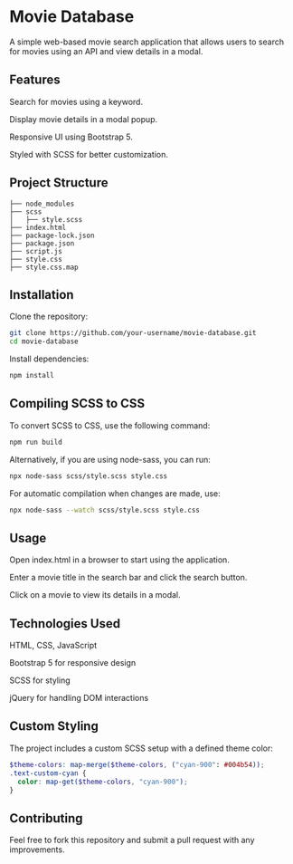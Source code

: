 # Movie Database

A simple web-based movie search application that allows users to search for movies using an API and view details in a modal.

## Features

Search for movies using a keyword.

Display movie details in a modal popup.

Responsive UI using Bootstrap 5.

Styled with SCSS for better customization.

## Project Structure
  ```plaintext
├── node_modules
├── scss
│   ├── style.scss
├── index.html
├── package-lock.json
├── package.json
├── script.js
├── style.css
├── style.css.map
```

## Installation

Clone the repository:
```bash
git clone https://github.com/your-username/movie-database.git
cd movie-database
```
Install dependencies:
```bash
npm install
```
## Compiling SCSS to CSS

To convert SCSS to CSS, use the following command:
```bash
npm run build
```
Alternatively, if you are using node-sass, you can run:
```bash
npx node-sass scss/style.scss style.css
```
For automatic compilation when changes are made, use:
```bash
npx node-sass --watch scss/style.scss style.css
```

## Usage

Open index.html in a browser to start using the application.

Enter a movie title in the search bar and click the search button.

Click on a movie to view its details in a modal.

## Technologies Used

HTML, CSS, JavaScript

Bootstrap 5 for responsive design

SCSS for styling

jQuery for handling DOM interactions

## Custom Styling

The project includes a custom SCSS setup with a defined theme color:
```scss
$theme-colors: map-merge($theme-colors, ("cyan-900": #004b54));
.text-custom-cyan {
  color: map-get($theme-colors, "cyan-900");
}
```
## Contributing

Feel free to fork this repository and submit a pull request with any improvements.
